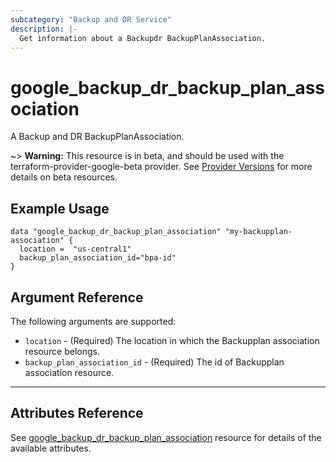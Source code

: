 ```yaml
---
subcategory: "Backup and DR Service"
description: |-
  Get information about a Backupdr BackupPlanAssociation.
---
```


# google_backup_dr_backup_plan_association

A Backup and DR BackupPlanAssociation.

~> **Warning:** This resource is in beta, and should be used with the terraform-provider-google-beta provider.
See [Provider Versions](https://terraform.io/docs/providers/google/guides/provider_versions.html) for more details on beta resources.

## Example Usage

```hcl
data "google_backup_dr_backup_plan_association" "my-backupplan-association" {
  location =  "us-central1"
  backup_plan_association_id="bpa-id"
}
```

## Argument Reference

The following arguments are supported:

* `location` - (Required) The location in which the Backupplan association resource belongs.
* `backup_plan_association_id` - (Required) The id of Backupplan association resource.

- - -

## Attributes Reference

See [google_backup_dr_backup_plan_association](https://registry.terraform.io/providers/hashicorp/google/latest/docs/resources/backup_dr_backup_plan_association) resource for details of the available attributes.
